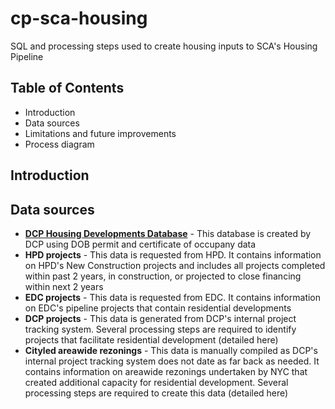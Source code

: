 # cp-sca-housing
SQL and processing steps used to create housing inputs to SCA's Housing Pipeline

## Table of Contents
- Introduction
- Data sources
- Limitations and future improvements
- Process diagram

## Introduction


## Data sources
- **[DCP Housing Developments Database](https://github.com/NYCPlanning/db-housingdev)** - This database is created by DCP using DOB permit and certificate of occupany data
- **HPD projects** - This data is requested from HPD. It contains information on HPD's New Construction projects and includes all projects completed within past 2 years, in construction, or projected to close financing within next 2 years
- **EDC projects** - This data is requested from EDC. It contains information on EDC's pipeline projects that contain residential developments
- **DCP projects** - This data is generated from DCP's internal project tracking system. Several processing steps are required to identify projects that facilitate residential development (detailed here)
- **Cityled areawide rezonings** - This data is manually compiled as DCP's internal project tracking system does not date as far back as needed. It contains information on areawide rezonings undertaken by NYC that created additional capacity for residential development. Several processing steps are required to create this data (detailed here)
